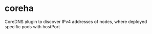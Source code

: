 # coreha
CoreDNS plugin to discover IPv4 addresses of nodes, where deployed specific pods with hostPort
